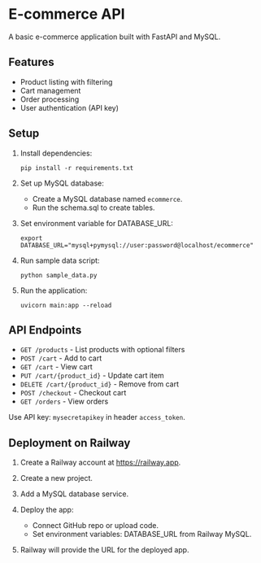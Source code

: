 # E-commerce API

A basic e-commerce application built with FastAPI and MySQL.

## Features

- Product listing with filtering
- Cart management
- Order processing
- User authentication (API key)

## Setup

1. Install dependencies:
   ```
   pip install -r requirements.txt
   ```

2. Set up MySQL database:
   - Create a MySQL database named `ecommerce`.
   - Run the schema.sql to create tables.

3. Set environment variable for DATABASE_URL:
   ```
   export DATABASE_URL="mysql+pymysql://user:password@localhost/ecommerce"
   ```

4. Run sample data script:
   ```
   python sample_data.py
   ```

5. Run the application:
   ```
   uvicorn main:app --reload
   ```

## API Endpoints

- `GET /products` - List products with optional filters
- `POST /cart` - Add to cart
- `GET /cart` - View cart
- `PUT /cart/{product_id}` - Update cart item
- `DELETE /cart/{product_id}` - Remove from cart
- `POST /checkout` - Checkout cart
- `GET /orders` - View orders

Use API key: `mysecretapikey` in header `access_token`.

## Deployment on Railway

1. Create a Railway account at https://railway.app.

2. Create a new project.

3. Add a MySQL database service.

4. Deploy the app:
   - Connect GitHub repo or upload code.
   - Set environment variables: DATABASE_URL from Railway MySQL.

5. Railway will provide the URL for the deployed app.
